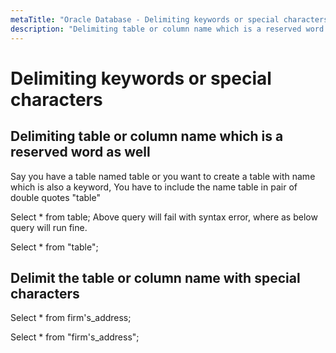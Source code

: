 ```yaml
---
metaTitle: "Oracle Database - Delimiting keywords or special characters"
description: "Delimiting table or column name which is a reserved word as well, Delimit the table or column name with special characters"
---
```


# Delimiting keywords or special characters



## Delimiting table or column name which is a reserved word as well


Say you have a table named table or you want to create a table with name which is also a keyword, You have to include the name table in pair of double quotes "table"

Select * from table;
Above query will fail with syntax error, where as below query will run fine.

Select * from "table";



## Delimit the table or column name with special characters


Select * from firm's_address;

Select * from "firm's_address";

